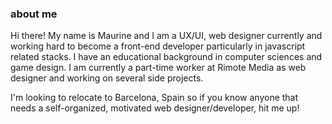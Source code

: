 ### about me
Hi there! My name is Maurine and I am a UX/UI, web designer currently and working hard to become a front-end developer particularly in javascript related stacks. I have an educational background in computer sciences and game design. I am currently a part-time worker at Rimote Media as web designer and working on several side projects.

I'm looking to relocate to Barcelona, Spain so if you know anyone that needs a self-organized, motivated web designer/developer, hit me up!
